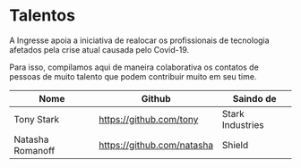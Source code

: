 # Talentos

A Ingresse apoia a iniciativa de realocar os profissionais de tecnologia afetados pela crise atual causada pelo Covid-19.

Para isso, compilamos aqui de maneira colaborativa os contatos de pessoas de muito talento que podem contribuir muito em seu time.

Nome | Github | Saindo de
-- | -- | --
Tony Stark | https://github.com/tony | Stark Industries
Natasha Romanoff | https://github.com/natasha | Shield
